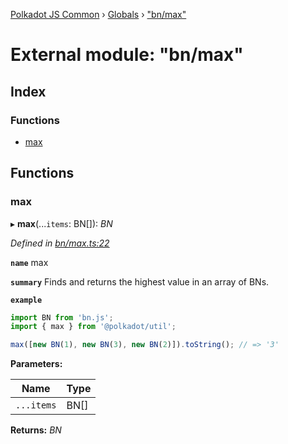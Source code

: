 [Polkadot JS Common](../README.md) › [Globals](../globals.md) › ["bn/max"](_bn_max_.md)

# External module: "bn/max"

## Index

### Functions

* [max](_bn_max_.md#max)

## Functions

###  max

▸ **max**(...`items`: BN[]): *BN*

*Defined in [bn/max.ts:22](https://github.com/polkadot-js/common/blob/b8411bb0/packages/util/src/bn/max.ts#L22)*

**`name`** max

**`summary`** Finds and returns the highest value in an array of BNs.

**`example`** 
<BR>

```javascript
import BN from 'bn.js';
import { max } from '@polkadot/util';

max([new BN(1), new BN(3), new BN(2)]).toString(); // => '3'
```

**Parameters:**

Name | Type |
------ | ------ |
`...items` | BN[] |

**Returns:** *BN*
